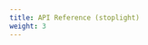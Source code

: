 ```yaml
---
title: API Reference (stoplight)
weight: 3
---
```


<div style="height: 100vh;">
    <meta name="viewport" content="width=device-width, initial-scale=1, shrink-to-fit=no">
    <link rel="stylesheet" href="https://unpkg.com/@stoplight/elements/styles.min.css">
    <script src="https://unpkg.com/@stoplight/elements/web-components.min.js"></script>
    <elements-api apiDescriptionUrl="recipes-api.yaml" layout="stacked" router="hash"/>
</div>
